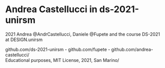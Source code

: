 # Andrea Castellucci in ds-2021-unirsm

2021 Andrea @AndrCastellucci, Daniele @Fupete and the course DS-2021 at DESIGN.unirsm

github.com/ds-2021-unirsm - github.com/fupete - github.com/andrea-castellucci/ \
Educational purposes, MIT License, 2021, San Marino/
